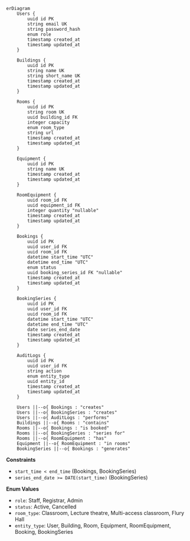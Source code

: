 ```mermaid
erDiagram
    Users {
        uuid id PK
        string email UK
        string password_hash
        enum role
        timestamp created_at
        timestamp updated_at
    }

    Buildings {
        uuid id PK
        string name UK
        string short_name UK
        timestamp created_at
        timestamp updated_at
    }

    Rooms {
        uuid id PK
        string room UK
        uuid building_id FK
        integer capacity
        enum room_type
        string url
        timestamp created_at
        timestamp updated_at
    }

    Equipment {
        uuid id PK
        string name UK
        timestamp created_at
        timestamp updated_at
    }

    RoomEquipment {
        uuid room_id FK
        uuid equipment_id FK
        integer quantity "nullable"
        timestamp created_at
        timestamp updated_at
    }

    Bookings {
        uuid id PK
        uuid user_id FK
        uuid room_id FK
        datetime start_time "UTC"
        datetime end_time "UTC"
        enum status
        uuid booking_series_id FK "nullable"
        timestamp created_at
        timestamp updated_at
    }

    BookingSeries {
        uuid id PK
        uuid user_id FK
        uuid room_id FK
        datetime start_time "UTC"
        datetime end_time "UTC"
        date series_end_date
        timestamp created_at
        timestamp updated_at
    }

    AuditLogs {
        uuid id PK
        uuid user_id FK
        string action
        enum entity_type
        uuid entity_id
        timestamp created_at
        timestamp updated_at
    }

    Users ||--o{ Bookings : "creates"
    Users ||--o{ BookingSeries : "creates"
    Users ||--o{ AuditLogs : "performs"
    Buildings ||--o{ Rooms : "contains"
    Rooms ||--o{ Bookings : "is booked"
    Rooms ||--o{ BookingSeries : "series for"
    Rooms ||--o{ RoomEquipment : "has"
    Equipment ||--o{ RoomEquipment : "in rooms"
    BookingSeries ||--o{ Bookings : "generates"
```

**Constraints**
- `start_time < end_time` (Bookings, BookingSeries)
- `series_end_date >= DATE(start_time)` (BookingSeries)

**Enum Values**
- `role`: Staff, Registrar, Admin
- `status`: Active, Cancelled  
- `room_type`: Classroom, Lecture theatre, Multi-access classroom, Flury Hall
- `entity_type`: User, Building, Room, Equipment, RoomEquipment, Booking, BookingSeries